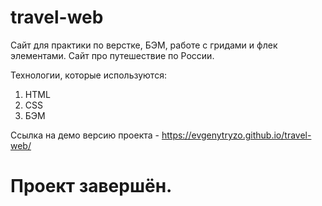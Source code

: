# travel-web

Сайт для практики по верстке, БЭМ, работе с гридами и флек элементами.
Сайт про путешествие по России.

Технологии, которые используются:

1. HTML
2. CSS
3. БЭМ


Ссылка на демо версию проекта - https://evgenytryzo.github.io/travel-web/

# Проект завершён.
